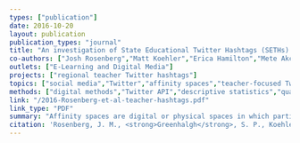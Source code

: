 ```yaml
---
types: ["publication"]
date: 2016-10-20
layout: publication
publication_types: "journal"
title: "An investigation of State Educational Twitter Hashtags (SETHs) as affinity spaces"
co-authors: ["Josh Rosenberg","Matt Koehler","Erica Hamilton","Mete Akcaoglu"]
outlets: ["E-Learning and Digital Media"]
projects: ["regional teacher Twitter hashtags"]
topics: ["social media","Twitter","affinity spaces","teacher-focused Twitter hashtags","informal learning","teacher professional learning"]
methods: ["digital methods","Twitter API","descriptive statistics","qualitative coding"]
link: "/2016-Rosenberg-et-al-teacher-hashtags.pdf"
link_type: "PDF"
summary: "Affinity spaces are digital or physical spaces in which participants interact with one another around content of shared interest and through a common portal (or platform). Among teachers, some of the largest affinity spaces may be those organized around hashtags on Twitter: These spaces are public, largely unmoderated, and thriving, yet very little is known about them, especially those based in geographical areas such as American states. This paper examines these potential affinity spaces by providing the first large-scale study of them in the form of an examination of 47 State Educational Twitter Hashtags (SETHs). Collecting over 550,000 tweets over 6 months, our analysis focused on who is participating in SETHs, how active participants are, and when participation occurred. We found support for two of Gee’s tenets of affinity spaces, in particular many interactions through a shared portal. Though the content of tweets were not the focus, this study’s findings lend support to efforts to identify which particular SETHs will be best suited to subsequent analysis of their content and what times subsequent analysis might most productively focus on. We discuss implications for how we conceive of teacher professional development and suggest directions for future research focused on the content of tweets associated with SETHs."
citation: 'Rosenberg, J. M., <strong>Greenhalgh</strong>, S. P., Koehler, M. J., Hamilton, E., & Akcaoglu, M., (2016). An investigation of State Educational Twitter Hashtags (SETHs) as affinity spaces. <em>E-Learning and Digital Media</em>, <em>13</em>(1/2), 24-44. <a href="https://doi.org/10.1177/2042753016672351">https://doi.org/10.1177/2042753016672351</a>'
---
```

